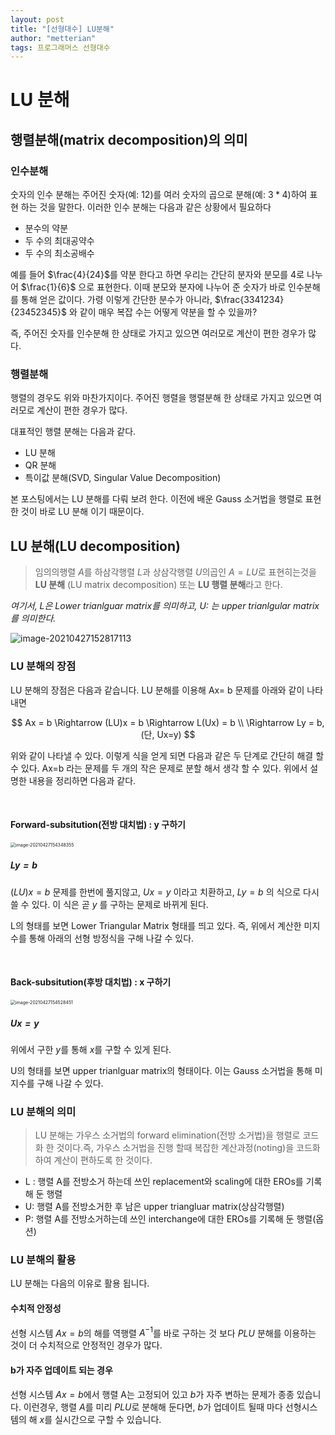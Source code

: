 ```yaml
---
layout: post
title: "[선형대수] LU분해"
author: "metterian"
tags: 프로그래머스 선형대수
---
```

# LU 분해

## 행렬분해(matrix decomposition)의 의미

### 인수분해

숫자의 인수 분해는 주어진 숫자(예: 12)를 여러 숫자의 곱으로 분해(예: $3 * 4$)하여 표현 하는 것을 말한다. 이러한 인수 분해는 다음과 같은 상황에서 필요하다

- 분수의 약분
- 두 수의 최대공약수
- 두 수의 최소공배수

예를 들어 $\frac{4}{24}$를 약분 한다고 하면 우리는 간단히 분자와 분모를 4로 나누어 $\frac{1}{6}$ 으로 표현한다. 이때 분모와 분자에 나누어 준 숫자가 바로 인수분해를 통해 얻은 값이다. 가령 이렇게 간단한 분수가 아니라, $\frac{3341234}{23452345}$ 와 같이 매우 복잡 수는 어떻게 약분을 할 수 있을까?

즉, 주어진 숫자를 인수분해 한 상태로 가지고 있으면 여러모로 계산이 편한 경우가 많다.



### 행렬분해

행렬의 경우도 위와 마찬가지이다. 주어진 행렬을 행렬분해 한 상태로 가지고 있으면 여러모로 계산이 편한 경우가 많다.

대표적인 행렬 분해는 다음과 같다.

- LU 분해
- QR 분해
- 특이값 분해(SVD, Singular Value Decomposition)

본 포스팅에서는 LU 분해를 다뤄 보려 한다. 이전에 배운 Gauss 소거법을 행렬로 표현 한 것이 바로 LU 분해 이기 때문이다.



## LU 분해(LU decomposition)

> 임의의행렬 $A$를 하삼각행렬 $L$과 상삼각행렬 $U$의곱인 $A=LU$로 표현히는것을 **LU 분해** (LU matrix decomposition) 또는 **LU 행렬 분해**라고 한다.

*여기서, L은 Lower trianlguar matrix를 의미하고, U: 는 upper trianlgular matrix를 의미한다.*

![image-20210427152817113](https://tva1.sinaimg.cn/large/008i3skNgy1gpylo2yhdwj30oi05bwhh.jpg)

### LU 분해의 장점

LU 분해의 장점은 다음과 같습니다. LU 분해를 이용해 Ax= b 문제를 아래와 같이 나타내면



$$
Ax = b \Rightarrow (LU)x = b \Rightarrow L(Ux) = b \\
\Rightarrow Ly = b, (단, Ux=y)
$$



위와 같이 나타낼 수 있다. 이렇게 식을 얻게 되면 다음과 같은 두 단계로 간단히 해결 할 수 있다.  Ax=b 라는 문제를 두 개의 작은 문제로 분할 해서 생각 할 수 있다. 위에서 설명한 내용을 정리하면 다음과 같다.

<br>

#### Forward-subsitution(전방 대치법) : y 구하기

<img src="https://tva1.sinaimg.cn/large/008i3skNgy1gpyaswz8noj30gz068dgl.jpg" alt="image-20210427154348355" style="zoom:50%;" />

##### $Ly = b$

$(LU)x = b$  문제를 한번에 풀지않고, $Ux = y$ 이라고 치환하고, $Ly=b$ 의 식으로 다시 쓸 수 있다. 이 식은 곧 $y$ 를 구하는 문제로 바뀌게 된다.

L의 형태를 보면 Lower Triangular Matrix 형태를 띄고 있다. 즉, 위에서 계산한 미지수를 통해 아래의 선형 방정식을 구해 나갈 수 있다.

<br>

#### Back-subsitution(후방 대치법) : x 구하기

<img src="https://tva1.sinaimg.cn/large/008i3skNgy1gpyaumfjygj30h906kdgp.jpg" alt="image-20210427154528451" style="zoom:50%;" />

##### $Ux = y$

위에서 구한 $y$를 통해 $x$를 구할 수 있게 된다.

U의 형태를 보면 upper trianlguar matrix의 형태이다. 이는 Gauss 소거법을 통해 미지수를 구해 나갈 수 있다.



### LU 분해의 의미

> LU 분해는 가우스 소거법의 forward elimination(전방 소거법)을 행렬로 코드화 한 것이다.즉,  가우스 소거법을 진행 할때 복잡한 계산과정(noting)을 코드화 하여 계산이 편하도록 한 것이다.

- L : 행렬 A를 전방소거 하는데 쓰인 replacement와 scaling에 대한 EROs를 기록해 둔 행렬
- U: 행렬 A를 전방소거한 후 남은 upper triangluar matrix(상삼각행렬)
- P: 행렬 A를 전방소거하는데 쓰인 interchange에 대한 EROs를 기록해 둔 행렬(옵션)





### LU 분해의 활용

LU 분해는 다음의 이유로 활용 됩니다.

#### 수치적 안정성

선형 시스템 $Ax =b$의 해를 역행렬 $A^{-1}$를 바로 구하는 것 보다 $PLU$ 분해를 이용하는 것이 더 수치적으로 안정적인 경우가 많다.

#### b가 자주 업데이트 되는 경우

선형 시스템 $Ax=b$에서 행렬 A는 고정되어 있고 $b$가 자주 변하는 문제가 종종 있습니다. 이런경우, 행렬 $A$를 미리 $PLU$로 분해해 둔다면, $b$가 업데이트 될때 마다 선형시스템의 해 $x$를 실시간으로 구할 수 있습니다.











